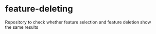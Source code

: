 # feature-deleting
Repository to check whether feature selection and feature deletion show the same results
